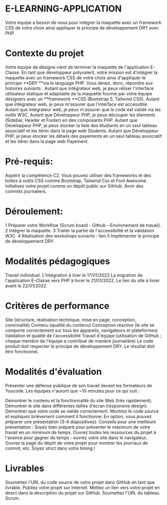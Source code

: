 # E-LEARNING-APPLICATION
Votre équipe a besoin de vous pour intégrer la maquette avec un framework CSS de votre choix ainsi appliquer le principe de développement DRY avec PHP.

# Contexte du projet
Votre équipe de désigne vient de terminer la maquette de l'application E-Classe. En tant que développeur polyvalent, votre mission est d'intégrer la maquette avec un framework CSS de votre choix ainsi d'appliquer le principe **DRY **via le language PHP. Vous devez, donc, répondre aux histoires suivants :
Autant que intégrateur web, je peux réliser l'interface utilisateur statique et adaptable de la maquette fournie par votre équipe désigners avec un **framework **CSS (Bootstrap 5, Tailwind CSS).
Autant que intégrateur web, je peux m'assurer que l'interface est accessible.
Autant que intégrateur web, je peux m'assurer que le code est validé via les outils W3C.
Autant que Développeur PHP, je peux découper les élements (Sidebar, Header et Footer) en des composants PHP.
Autant que Développeur PHP, je peux stocker la liste des étudiants en un seul tableau associatif et les itérer dans la page web Students.
Autant que Développeur PHP, je peux stocker les détails des payements en un seul tableau associatif et les itérer dans la page web Payement.
# Pré-requis:
Aquérir la compétence C2.
Vous pouvez utiliser des frameworks et des boîtes à outils CSS comme Bootstrap, Tailwind Css et Font Awesome.
Initialisez votre projet comme un dépôt public sur GitHub.
Avoir des commits journaliers.
# Déroulement:
1 Préparer votre Workflow (Scrum board - Github - Environement de travail).
2 Intégrer la maquette.
3 Traiter la partie de l'accessibilité et la validation W3C.
4 Réalisation des workshops suivants : lien
5 Implémenter le principe de développement DRY.
# Modalités pédagogiques
Travail individuel.
L'intégration à liver le 17/01/2022
La migration de l'application E-Classe vers PHP à livrer le 21/01/2022.
Le lien du site à livrer avant le 22/01/2022.
# Critères de performance
Site (structure, réalisation technique, mise en page, conception, convivialité)
Contenu (qualité du contenu)
Conception réactive (le site se comporte correctement sur tous les appareils, navigateurs et plateformes)
Validation et qualité de l'accessibilité
Travail d'équipe (utilisation de GitHub ; chaque membre de l'équipe a contribué de manière journalière)
Le code produit doit respecter le principe de développement DRY.
Le résultat doit être fonctionnel.

# Modalités d'évaluation
Présenter une défense publique de son travail devant les formateurs de Youcode.
Les équipes n'auront que ~10 minutes pour ce qui suit :

Démontrer le contenu et la fonctionnalité du site Web (très rapidement).
Démontrer le site dans différentes tailles d'écran (responsive design).
Démontrer que votre code se valide correctement.
Montrez le code source et expliquez brièvement comment il fonctionne.
En option, vous pouvez préparer une présentation (3-4 diapositives). Conseils pour une meilleure présentation :
Soyez bien préparé pour présenter le maximum de votre travail en un minimum de temps.
Ouvrez toutes les ressources du projet à l'avance pour gagner du temps : ouvrez votre site dans le navigateur, Ouvrez la page du dépôt de votre projet pour montrer les journaux de commit, etc.
Soyez strict dans votre timing !

# Livrables
Soumettez l'URL du code source de votre projet dans GitHub en tant que livrable. 
Publiez votre projet sur Internet. Mettez un lien vers votre projet en direct dans la description du projet sur GitHub.
Soumettez l'URL du tableau Scrum.